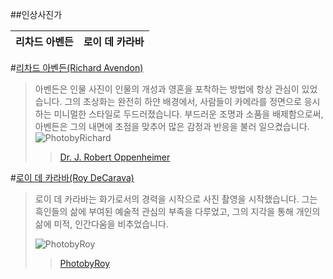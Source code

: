 ##인상사진가

리차드 아벤든 | 로이 데 카라바 |
----------| ----------|

[PhotobyRichard]: https://static1.squarespace.com/static/5575b396e4b017c5045ccbf6/580a26f71b631bb1fe09445c/580a29a6f7e0ab962d8857fb/1486653996830/106.105.jpg?format=750w

[PhotobyRoy]: https://scontent-icn1-1.xx.fbcdn.net/v/t1.0-9/936230_343558979080323_716964805_n.jpg?oh=ca9e2663a0077c5bf7955db19d11446c&oe=59728447



#[리차드 아벤든(Richard Avendon)](https://en.wikipedia.org/wiki/Richard_Avedon#Noted_photographs)

>	아벤든은 인물 사진이 인물의 개성과 영혼을 포착하는 방법에 항상 관심이 있었습니다. 그의 초상화는 완전히 하얀 배경에서, 사람들이 카메라를 정면으로 응시하는 미니멀한 스타일로 두드러졌습니다. 부드러운 조명과 소품을 배제함으로써, 아벤든은 그의 내면에 초점을 맞추어 많은 감정과 반응을 불러 일으켰습니다.
> ![PhotobyRichard][]
>> [Dr. J. Robert Oppenheimer][PhotobyRichard]

	
#[로이 데 카라바(Roy DeCarava)](http://www.decarava.org/)

> 로이 데 카라바는 화가로서의 경력을 시작으로 사진 촬영을 시작했습니다. 그는 흑인들의 삶에 부여된 예술적 관심의 부족을 다루었고, 그의 지각을 통해 개인의 삶에 미적, 인간다움을 비추었습니다.
> 
> ![PhotobyRoy][]
>>[PhotobyRoy][]